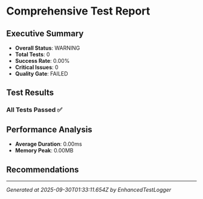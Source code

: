 # Comprehensive Test Report

## Executive Summary
- **Overall Status**: WARNING
- **Total Tests**: 0
- **Success Rate**: 0.00%
- **Critical Issues**: 0
- **Quality Gate**: FAILED

## Test Results
### All Tests Passed ✅

## Performance Analysis
- **Average Duration**: 0.00ms
- **Memory Peak**: 0.00MB

## Recommendations


---
*Generated at 2025-09-30T01:33:11.654Z by EnhancedTestLogger*